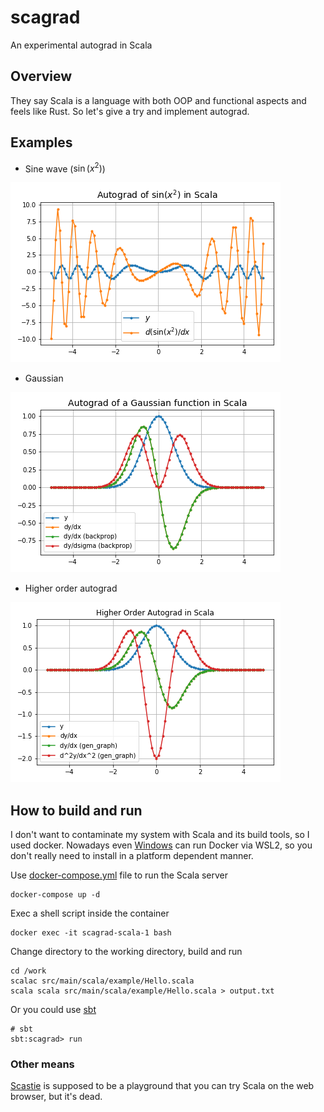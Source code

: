# scagrad

An experimental autograd in Scala


## Overview

They say Scala is a language with both OOP and functional aspects and feels like Rust.
So let's give a try and implement autograd.

## Examples

* Sine wave ($\sin(x^2)$)

![Sine function plot](images/scagrad-sin.png)

* Gaussian

![Gaussian function plot](images/scagrad-gauss.png)

* Higher order autograd

![Higher order autograd plot](images/scagrad-higher.png)


## How to build and run

I don't want to contaminate my system with Scala and its build tools, so I used docker.
Nowadays even [Windows](https://docs.docker.com/desktop/install/windows-install/) can run Docker via WSL2, so you don't really need to install in a platform dependent manner.

Use [docker-compose.yml](docker-compose.yml) file to run the Scala server

```
docker-compose up -d
```

Exec a shell script inside the container

```
docker exec -it scagrad-scala-1 bash
```

Change directory to the working directory, build and run

```
cd /work
scalac src/main/scala/example/Hello.scala
scala scala src/main/scala/example/Hello.scala > output.txt
```

Or you could use [sbt](https://www.scala-sbt.org/)

```
# sbt
sbt:scagrad> run
```

### Other means

[Scastie](https://scastie.scala-lang.org/) is supposed to be a playground that you can try Scala on the web browser, but it's dead.
